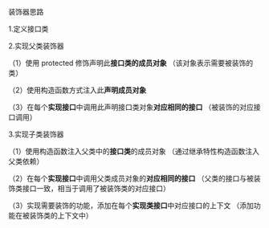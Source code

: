 装饰器思路

1.定义接口类

2.实现父类装饰器

（1）使用 protected 修饰声明此**接口类的成员对象** （该对象表示需要被装饰的类）

（2）使用构造函数方式注入此**声明成员对象**

（3）在每个**实现接口**中调用此声明接口类对象**对应相同的接口** （被装饰的对应接口调用）

3.实现子类装饰器

（1）使用构造函数注入父类中的**接口类**的成员对象 （通过继承特性构造函数注入父类依赖）

（2）在每个**实现接口**中调用父类成员对象的**对应相同的接口** （父类的接口与被装饰类接口一致，相当于调用了被装饰类的对应接口）

（3）实现需要装饰的功能，添加在每个**实现类接口**中对应接口的上下文 （添加功能在被装饰类的上下文中）